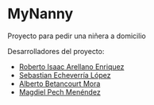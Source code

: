 # MyNanny
Proyecto para pedir una niñera a domicilio

Desarrolladores del proyecto: 
 - [Roberto Isaac Arellano Enriquez](https://github.com/RIArellano18)
 - [Sebastian Echeverría López](https://github.com/Sel14)
 - [Alberto Betancourt Mora](https://github.com/albetancourt113)
 - [Magdiel Pech Menéndez](https://github.com/MagdielPm)
